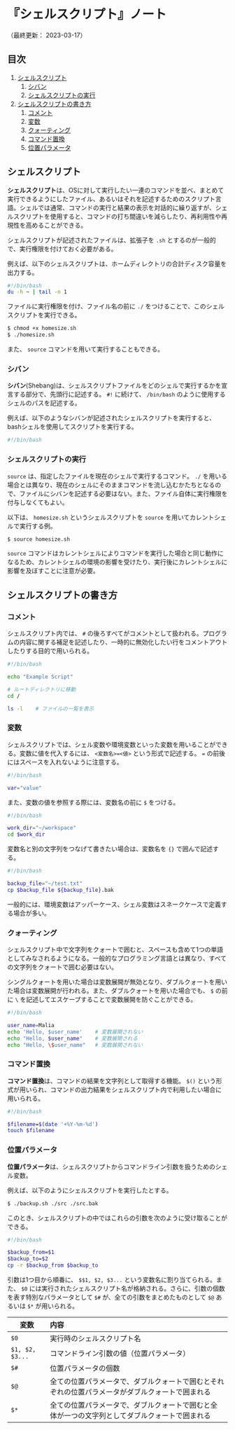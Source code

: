 # 『シェルスクリプト』ノート

（最終更新： 2023-03-17）


## 目次

1. [シェルスクリプト](#シェルスクリプト)
	1. [シバン](#シバン)
	1. [シェルスクリプトの実行](#シェルスクリプトの実行)
1. [シェルスクリプトの書き方](#シェルスクリプトの書き方)
	1. [コメント](#コメント)
	1. [変数](#変数)
	1. [クォーティング](#クォーティング)
	1. [コマンド置換](#コマンド置換)
	1. [位置パラメータ](#位置パラメータ)


## シェルスクリプト

**シェルスクリプト**は、OSに対して実行したい一連のコマンドを並べ、まとめて実行できるようにしたファイル、あるいはそれを記述するためのスクリプト言語。シェルでは通常、コマンドの実行と結果の表示を対話的に繰り返すが、シェルスクリプトを使用すると、コマンドの打ち間違いを減らしたり、再利用性や再現性を高めることができる。

シェルスクリプトが記述されたファイルは、拡張子を `.sh` とするのが一般的で、実行権限を付けておく必要がある。

例えば、以下のシェルスクリプトは、ホームディレクトリの合計ディスク容量を出力する。

```sh
#!/bin/bash
du -h ~ | tail -n 1
```

ファイルに実行権限を付け、ファイル名の前に `./` をつけることで、このシェルスクリプトを実行できる。

```sh
$ chmod +x homesize.sh
$ ./homesize.sh
```

また、 `source` コマンドを用いて実行することもできる。

### シバン

**シバン**(Shebang)は、シェルスクリプトファイルをどのシェルで実行するかを宣言する部分で、先頭行に記述する。 `#!` に続けて、 `/bin/bash` のように使用するシェルのパスを記述する。

例えば、以下のようなシバンが記述されたシェルスクリプトを実行すると、bashシェルを使用してスクリプトを実行する。

```sh
#!/bin/bash
```

### シェルスクリプトの実行

`source` は、指定したファイルを現在のシェルで実行するコマンド。 `./` を用いる場合とは異なり、現在のシェルにそのままコマンドを流し込むかたちとなるので、ファイルにシバンを記述する必要はない。また、ファイル自体に実行権限を付与しなくてもよい。

以下は、 `homesize.sh` というシェルスクリプトを `source` を用いてカレントシェルで実行する例。

```sh
$ source homesize.sh
```

`source` コマンドはカレントシェルによりコマンドを実行した場合と同じ動作になるため、カレントシェルの環境の影響を受けたり、実行後にカレントシェルに影響を及ぼすことに注意が必要。


## シェルスクリプトの書き方

### コメント

シェルスクリプト内では、 `#` の後ろすべてがコメントとして扱われる。プログラムの内容に関する補足を記述したり、一時的に無効化したい行をコメントアウトしたりする目的で用いられる。

```sh
#!/bin/bash

echo "Example Script"

# ルートディレクトリに移動
cd /

ls -l    # ファイルの一覧を表示
```

### 変数

シェルスクリプトでは、シェル変数や環境変数といった変数を用いることができる。変数に値を代入するには、 `<変数名>=<値>` という形式で記述する。 `=` の前後にはスペースを入れないように注意する。

```sh
#!/bin/bash

var="value"
```

また、変数の値を参照する際には、変数名の前に `$` をつける。

```sh
#!/bin/bash

work_dir="~/workspace"
cd $work_dir
```

変数名と別の文字列をつなげて書きたい場合は、変数名を `{}` で囲んで記述する。

```sh
#!/bin/bash

backup_file="~/test.txt"
cp $backup_file ${backup_file}.bak
```

一般的には、環境変数はアッパーケース、シェル変数はスネークケースで定義する場合が多い。

### クォーティング

シェルスクリプト中で文字列をクォートで囲むと、スペースも含めて1つの単語としてみなされるようになる。一般的なプログラミング言語とは異なり、すべての文字列をクォートで囲む必要はない。

シングルクォートを用いた場合は変数展開が無効となり、ダブルクォートを用いた場合は変数展開が行われる。また、ダブルクォートを用いた場合でも、 `$` の前に `\` を記述してエスケープすることで変数展開を防ぐことができる。

```sh
#!/bin/bash

user_name=Malia
echo 'Hello, $user_name'    # 変数展開されない
echo "Hello, $user_name"    # 変数展開される
echo "Hello, \$user_name"   # 変数展開されない
```

### コマンド置換

**コマンド置換**は、コマンドの結果を文字列として取得する機能。 `$()` という形式が用いられ、コマンドの出力結果をシェルスクリプト内で利用したい場合に用いられる。

```sh
#!/bin/bash

$filename=$(date '+%Y-%m-%d')
touch $filename
```

### 位置パラメータ

**位置パラメータ**は、シェルスクリプトからコマンドライン引数を扱うためのシェル変数。

例えば、以下のようにシェルスクリプトを実行したとする。

```sh
$ ./backup.sh ./src ./src.bak
```

このとき、シェルスクリプトの中ではこれらの引数を次のように受け取ることができる。

```sh
#!/bin/bash

$backup_from=$1
$backup_to=$2
cp -r $backup_from $backup_to
```

引数は1つ目から順番に、 `$$1, $2, $3...` という変数名に割り当てられる。また、 `$0` には実行されたシェルスクリプト名が格納される。さらに、引数の個数を表す特別なパラメータとして `$#` が、全ての引数をまとめたものとして `$@` あるいは `$*` が用いられる。

| 変数            | 内容                                                                                             |
| --------------- | :----------------------------------------------------------------------------------------------- |
| `$0`            | 実行時のシェルスクリプト名                                                                       |
| `$1, $2, $3...` | コマンドライン引数の値（位置パラメータ）                                                         |
| `$#`            | 位置パラメータの個数                                                                             |
| `$@`            | 全ての位置パラメータで、ダブルクォートで囲むとそれぞれの位置パラメータがダブルクォートで囲まれる |
| `$*`            | 全ての位置パラメータで、ダブルクォートで囲むと全体が一つの文字列としてダブルクォートで囲まれる   |

